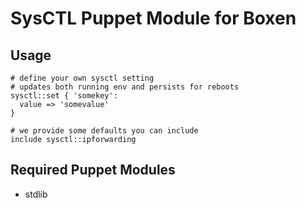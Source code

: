 # SysCTL Puppet Module for Boxen

## Usage

```puppet
# define your own sysctl setting
# updates both running env and persists for reboots
sysctl::set { 'somekey':
  value => 'somevalue'
}

# we provide some defaults you can include
include sysctl::ipforwarding
```

## Required Puppet Modules

* stdlib
